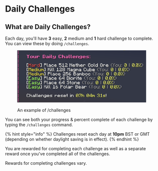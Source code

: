 # Daily Challenges

## What are Daily Challenges?

Each day, you'll have **3** easy, **2** medium and **1** hard challenge to complete.\
You can view these by doing `/challenges`.

<figure><img src="../../.gitbook/assets/image (3).png" alt=""><figcaption><p>An example of /challenges</p></figcaption></figure>

You can see both your progress & percent complete of each challenge by typing the `/challenges` command.

{% hint style="info" %}
Challenges reset each day at **10pm** BST or GMT (depending on whether daylight saving is in effect).
{% endhint %}

You are rewarded for completing each challenge as well as a separate reward once you've completed all of the challenges.

Rewards for completing challenges vary.

